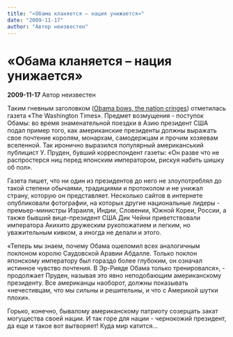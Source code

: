 ```yaml
---
title: "«Обама кланяется – нация унижается»"
date: "2009-11-17"
author: "Автор неизвестен"
---
```


# «Обама кланяется – нация унижается»

**2009-11-17** Автор неизвестен

Таким гневным заголовком ([Obama bows, the nation cringes](http://washingtontimes.com/news/2009/nov/17/pruden-obama-bows-the-nation-cringes/?feat=home_headlines)) отметилась газета «The Washington Times». Предмет возмущения - поступок Обамы: во время знаменательной поездки в Азию президент США подал пример того, как американские президенты должны выражать свое почтение королям, монархам, самодержцам и прочим хозяевам вселенной. Так иронично выразился популярный американський публицист У. Пруден, бувший корреспондент газеты: «Он разве что не распростерся ниц перед японским императором, рискуя набить шишку об пол».

Газета пишет, что ни один из президентов до него не злоупотреблял до такой степени обычаями, традициями и протоколом и не унижал страну, которую он представляет. Несколько сайтов в интернете опубликовали фотографии, на которых другие национальные лидеры - премьер-министры Израиля, Индии, Словении, Южной Кореи, России, а также бывший вице-президент США Дик Чейни приветствовали императора Акихито дружеским рукопожатием и легким, но уважительным кивком, а иногда не делали и этого.

«Теперь мы знаем, почему Обама ошеломил всех аналогичным поклоном королю Саудовской Аравии Абдалле. Только поклон японскому императору был гораздо более глубоким, он означал истинное чувство почтения. В Эр-Рияде Обама только тренировался», - продолжает Пруден, называя это явно неподобающим американскому президенту. Все американцы наоборот, должны показывать «нечестивцам, что мы сильны и решительны, и что с Америкой шутки плохи».

Горько, конечно, бывалому американскому патриоту созерцать закат могущества своей нации. И так горе для нации - чернокожий президент, да еще и такое вот вытворяет! Куда мир катится...